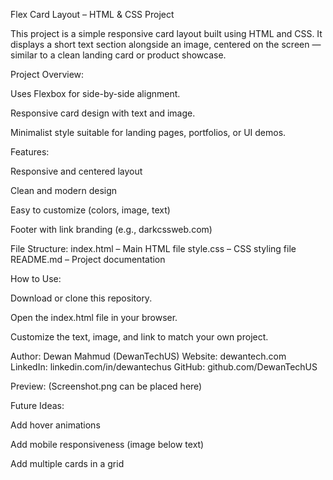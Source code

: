 Flex Card Layout – HTML & CSS Project

This project is a simple responsive card layout built using HTML and CSS. It displays a short text section alongside an image, centered on the screen — similar to a clean landing card or product showcase.

Project Overview:

Uses Flexbox for side-by-side alignment.

Responsive card design with text and image.

Minimalist style suitable for landing pages, portfolios, or UI demos.

Features:

Responsive and centered layout

Clean and modern design

Easy to customize (colors, image, text)

Footer with link branding (e.g., darkcssweb.com)

File Structure:
index.html – Main HTML file
style.css – CSS styling file
README.md – Project documentation

How to Use:

Download or clone this repository.

Open the index.html file in your browser.

Customize the text, image, and link to match your own project.

Author:
Dewan Mahmud (DewanTechUS)
Website: dewantech.com
LinkedIn: linkedin.com/in/dewantechus
GitHub: github.com/DewanTechUS

Preview:
(Screenshot.png can be placed here)

Future Ideas:

Add hover animations

Add mobile responsiveness (image below text)

Add multiple cards in a grid